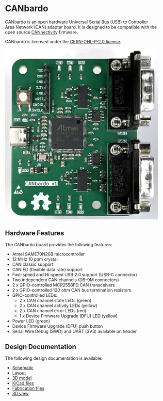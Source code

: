 # CANbardo

CANbardo is an open hardware Universal Serial Bus (USB) to Controller
Area Network (CAN) adapter board. It is designed to be compatible with
the open source
[CANnectivity](https://github.com/CANnectivity/cannectivity) firmware.

CANbardo is licensed under the [CERN-OHL-P-2.0 license](LICENSE).

![CANbardo](Documents/CANbardo.jpg)

## Hardware Features

The CANbardo board provides the following features:

- Atmel SAME70N20B microcontroller
- 12 MHz 10 ppm crystal
- CAN classic support
- CAN FD (flexible data rate) support
- Fast-speed and Hi-speed USB 2.0 support (USB-C connector)
- Two independent CAN channels (DB-9M connectors)
- 2 x GPIO-controlled MCP2558FD CAN transceivers
- 2 x GPIO-controlled 120 ohm CAN bus termination resistors
- GPIO-controlled LEDs:
  - 2 x CAN channel state LEDs (green)
  - 2 x CAN channel activity LEDs (yellow)
  - 2 x CAN channel error LEDs (red)
  - 1 x Device Firmware Upgrade (DFU) LED (yellow)
- Power LED (green)
- Device Firmware Upgrade (DFU) push button
- Serial Wire Debug (SWD) and UART (3V3) available on header

## Design Documentation

The following design documentation is available:

- [Schematic](Documents/CANbardo_Schematic.pdf)
- [Layout](Documents/CANbardo-Layout.pdf)
- [3D model](Documents/CANbardo.step)
- [KiCad files](Kicad_8_files)
- [Fabrication files](Fabrication_files)
- [3D view](Documents/3D_view.png)
